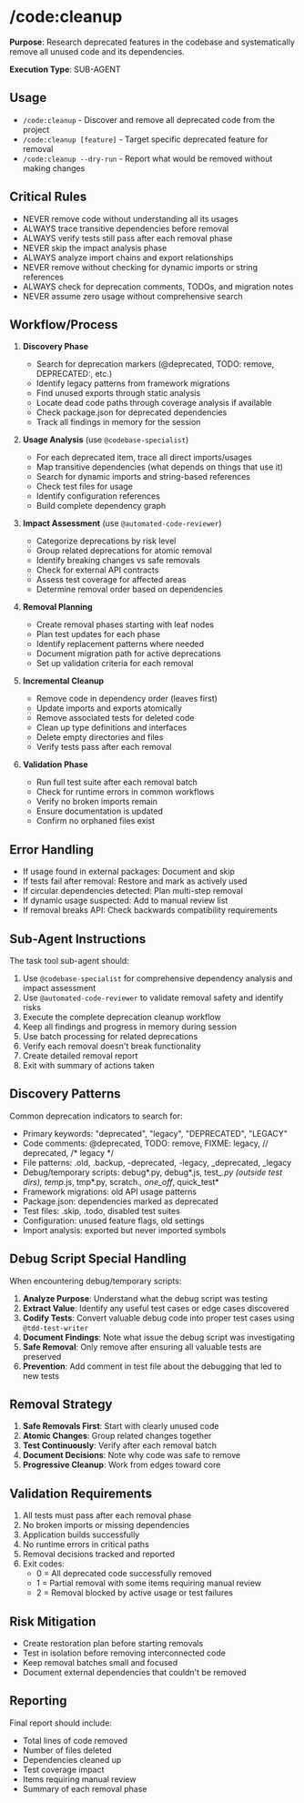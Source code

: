 # /code:cleanup

**Purpose**: Research deprecated features in the codebase and systematically remove all unused code and its dependencies.

**Execution Type**: SUB-AGENT

## Usage
- `/code:cleanup` - Discover and remove all deprecated code from the project
- `/code:cleanup [feature]` - Target specific deprecated feature for removal
- `/code:cleanup --dry-run` - Report what would be removed without making changes

## Critical Rules
- NEVER remove code without understanding all its usages
- ALWAYS trace transitive dependencies before removal
- ALWAYS verify tests still pass after each removal phase
- NEVER skip the impact analysis phase
- ALWAYS analyze import chains and export relationships
- NEVER remove without checking for dynamic imports or string references
- ALWAYS check for deprecation comments, TODOs, and migration notes
- NEVER assume zero usage without comprehensive search

## Workflow/Process
1. **Discovery Phase**
   - Search for deprecation markers (@deprecated, TODO: remove, DEPRECATED:, etc.)
   - Identify legacy patterns from framework migrations
   - Find unused exports through static analysis
   - Locate dead code paths through coverage analysis if available
   - Check package.json for deprecated dependencies
   - Track all findings in memory for the session

2. **Usage Analysis** (use `@codebase-specialist`)
   - For each deprecated item, trace all direct imports/usages
   - Map transitive dependencies (what depends on things that use it)
   - Search for dynamic imports and string-based references
   - Check test files for usage
   - Identify configuration references
   - Build complete dependency graph

3. **Impact Assessment** (use `@automated-code-reviewer`)
   - Categorize deprecations by risk level
   - Group related deprecations for atomic removal
   - Identify breaking changes vs safe removals
   - Check for external API contracts
   - Assess test coverage for affected areas
   - Determine removal order based on dependencies

4. **Removal Planning**
   - Create removal phases starting with leaf nodes
   - Plan test updates for each phase
   - Identify replacement patterns where needed
   - Document migration path for active deprecations
   - Set up validation criteria for each removal

5. **Incremental Cleanup**
   - Remove code in dependency order (leaves first)
   - Update imports and exports atomically
   - Remove associated tests for deleted code
   - Clean up type definitions and interfaces
   - Delete empty directories and files
   - Verify tests pass after each removal

6. **Validation Phase**
   - Run full test suite after each removal batch
   - Check for runtime errors in common workflows
   - Verify no broken imports remain
   - Ensure documentation is updated
   - Confirm no orphaned files exist

## Error Handling
- If usage found in external packages: Document and skip
- If tests fail after removal: Restore and mark as actively used
- If circular dependencies detected: Plan multi-step removal
- If dynamic usage suspected: Add to manual review list
- If removal breaks API: Check backwards compatibility requirements

## Sub-Agent Instructions
The task tool sub-agent should:
1. Use `@codebase-specialist` for comprehensive dependency analysis and impact assessment
2. Use `@automated-code-reviewer` to validate removal safety and identify risks
3. Execute the complete deprecation cleanup workflow
4. Keep all findings and progress in memory during session
5. Use batch processing for related deprecations
6. Verify each removal doesn't break functionality
7. Create detailed removal report
8. Exit with summary of actions taken

## Discovery Patterns
Common deprecation indicators to search for:
- Primary keywords: "deprecated", "legacy", "DEPRECATED", "LEGACY"
- Code comments: @deprecated, TODO: remove, FIXME: legacy, // deprecated, /* legacy */
- File patterns: .old, .backup, -deprecated, -legacy, _deprecated, _legacy
- Debug/temporary scripts: debug*.py, debug*.js, test_*.py (outside test dirs), temp*.js, tmp*.py, scratch.*, one_off*, quick_test*
- Framework migrations: old API usage patterns
- Package.json: dependencies marked as deprecated
- Test files: .skip, .todo, disabled test suites
- Configuration: unused feature flags, old settings
- Import analysis: exported but never imported symbols

## Debug Script Special Handling
When encountering debug/temporary scripts:
1. **Analyze Purpose**: Understand what the debug script was testing
2. **Extract Value**: Identify any useful test cases or edge cases discovered
3. **Codify Tests**: Convert valuable debug code into proper test cases using `@tdd-test-writer`
4. **Document Findings**: Note what issue the debug script was investigating
5. **Safe Removal**: Only remove after ensuring all valuable tests are preserved
6. **Prevention**: Add comment in test file about the debugging that led to new tests

## Removal Strategy
1. **Safe Removals First**: Start with clearly unused code
2. **Atomic Changes**: Group related changes together
3. **Test Continuously**: Verify after each removal batch
4. **Document Decisions**: Note why code was safe to remove
5. **Progressive Cleanup**: Work from edges toward core

## Validation Requirements
1. All tests must pass after each removal phase
2. No broken imports or missing dependencies
3. Application builds successfully
4. No runtime errors in critical paths
5. Removal decisions tracked and reported
6. Exit codes:
   - 0 = All deprecated code successfully removed
   - 1 = Partial removal with some items requiring manual review
   - 2 = Removal blocked by active usage or test failures

## Risk Mitigation
- Create restoration plan before starting removals
- Test in isolation before removing interconnected code
- Keep removal batches small and focused
- Document external dependencies that couldn't be removed

## Reporting
Final report should include:
- Total lines of code removed
- Number of files deleted
- Dependencies cleaned up
- Test coverage impact
- Items requiring manual review
- Summary of each removal phase